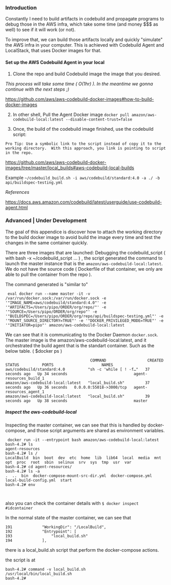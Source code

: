 ### Introduction
Constantly I need to build artifacts in codebuild and propagate programs
to debug those in the AWS infra, which take some time (and money $$$ as well)
to see if it will work (or not).

To improve that, we can build those artifacts locally 
and quickly "simulate" the AWS infra in your computer.
This is achieved with Codebuild Agent and LocalStack, 
that uses Docker images for that.

#### Set up the AWS Codebuild Agent in your local



1. Clone the repo and build Codebuild image the image that you desired.

*This process will take some time ( O(1hr) ). In the meantime we gonna continue with the next steps ;)* 

https://github.com/aws/aws-codebuild-docker-images#how-to-build-docker-images


2. In other shell, Pull the Agent Docker image
`docker pull amazon/aws-codebuild-local:latest --disable-content-trust=false`


3. Once, the build of the codebuild image finished, use the codebuild script:

`Pro Tip: Use a symbolic link to the script instead of copy it to the working directory. 
With this approach, you link is pointing to script in the repo.`

https://github.com/aws/aws-codebuild-docker-images/tree/master/local_builds#aws-codebuild-local-builds

Example
``` ~/codebuild_build.sh -i aws/codebuild/standard:4.0 -a ./ -b api/buildspec-testing.yml  ```


_References_

https://docs.aws.amazon.com/codebuild/latest/userguide/use-codebuild-agent.html




### Advanced | Under Development
The goal of this appendice is discover how to attach the working directory 
to the build docker image to avoid build the image every time and test the changes
in the same container quickly.

There are three images that are launched:
Debugging the codebuild_script ( with bash -x ~/codebuild_script ... ) , the script generated the command to launch the master instance that is the `amazon/aws-codebuild-local:latest`. We do not have the source code ( Dockerfile of that container, we only are able to pull the container from the repo ).

The command generated is "similar to"

```
 eval docker run --name master -it -v /var/run/docker.sock:/var/run/docker.sock -e '"IMAGE_NAME=aws/codebuild/standard:4.0"' -e '"ARTIFACTS=/Users/pipo/ORDER/org/repo/"' -e '"SOURCE=/Users/pipo/ORDER/org/repo"' -e '"BUILDSPEC=/Users/pipo/ORDER/org/repo/api/buildspec-testing.yml"' -e '"MOUNT_SOURCE_DIRECTORY=TRUE"' -e '"DOCKER_PRIVILEGED_MODE=TRUE"' -e '"INITIATOR=pipo"' amazon/aws-codebuild-local:latest
```

We can see that it is communicating to the Docker Daemon `docker.sock`.
The master image is the  amazon/aws-codebuild-local:latest, and it orchestrated the build agent that is the standart container.
Such as the below table. ( $docker ps )

```
                                     COMMAND                  CREATED          STATUS          PORTS                     NAMES
aws/codebuild/standard:4.0          "sh -c 'while [ ! -f…"   37 seconds ago   Up 34 seconds                             agent-resources_build_1
amazon/aws-codebuild-local:latest   "local_build.sh"         37 seconds ago   Up 36 seconds   0.0.0.0:55018->3000/tcp   agent-resources_agent_1
amazon/aws-codebuild-local:latest   "local_build.sh"         39 seconds ago   Up 38 seconds                             master

```

##### Inspect the aws-codebuild-local

Inspecting the master container, we can see that this is handled by docker-compose, and those script arguments are shared as environment variables.

```
 docker run -it --entrypoint bash amazon/aws-codebuild-local:latest
bash-4.2# ls
agent-resources
bash-4.2# ls /
LocalBuild  bin  boot  dev  etc  home  lib  lib64  local  media  mnt  opt  proc  root  sbin  selinux  srv  sys  tmp  usr  var
bash-4.2# cd agent-resources/
bash-4.2# ls -a
.  ..  bin  docker-compose-mount-src-dir.yml  docker-compose.yml  local-build-config.yml  start
bash-4.2# env



```

also you can check the container details with `$ docker inspect #idcontainer `

In the normal state of the master container, we can see that

```
191             "WorkingDir": "/LocalBuild",
192             "Entrypoint": [
193                 "local_build.sh"
194             ],

```
there is a local_build.sh script that perform the docker-compose actions.

the script is at 

``` 
bash-4.2# command -v local_build.sh
/usr/local/bin/local_build.sh
bash-4.2# 

```

